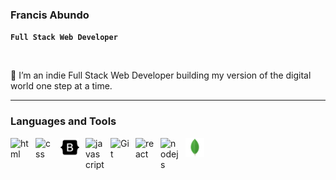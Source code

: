 ### Francis Abundo

**`Full Stack Web Developer`**

<br/>

🔭 I’m an indie Full Stack Web Developer building my version of the digital world one step at a time.
<br/>


<hr>


### Languages and Tools


<img align="left" alt="html" width="30px" style="padding-right:10px" src="https://cdn.jsdelvr.net/gh/devicons/devicon/icons/html5/html5-plain.svg" />
<img align="left" alt="css" width="30px" style="padding-right:10px" src="https://cdn.jsdelvr.net/gh/devicons/devicon/icons/css3/css3-plain.svg" />
<img align="left" alt="bootstrap" width="30px" style="padding-right:10px" src="https://github.com/devicons/devicon/blob/v2.15.1/icons/bootstrap/bootstrap-plain.svg" />
<img align="left" alt="javascript" width="30px" style="padding-right:10px" src="https://cdn.jsdelvr.net/gh/devicons/devicon/icons/javascript/javascript-plain.svg" />
<img align="left" alt="Git" width="30px" style="padding-right:10px" src="https://cdn.jsdelvr.net/gh/devicons/devicon/icons/git/git-original.svg" />
<img align="left" alt="react" width="30px" style="padding-right:10px" src="https://cdn.jsdelvr.net/gh/devicons/devicon/icons/react/react-original.svg" />
<img align="left" alt="nodejs" width="30px" style="padding-right:10px" src="https://cdn.jsdelvr.net/gh/devicons/devicon/icons/nodejs/nodejs-original.svg" />
<img align="left" alt="mongodb" width="30px" style="padding-right:10px" src="https://github.com/devicons/devicon/blob/v2.15.1/icons/mongodb/mongodb-original.svg" />


<br/><br/>



